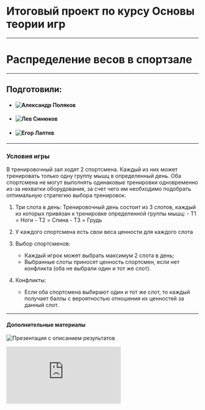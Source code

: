 # Итоговый проект по курсу Основы теории игр
---
# Распределение весов в спортзале
---
## Подготовили:
- #### ![Александр Поляков](https://github.com/Sandrolek)
- #### ![Лев Синюков](https://github.com/MrL013)
- #### ![Егор Лаптев](https://github.com/EgorLaptev)

---

### Условия игры

В тренировочный зал ходят 2 спортсмена. Каждый из них может тренировать только одну группу мышц в определенный день. Оба спортсмена не могут выполнять одинаковые тренировки одновременно из-за нехватки оборудования, за счет чего им необходимо подобрать оптимальную стратегию выбора тренировок.

1. Три слота в день:
      Тренировочный день состоит из 3 слотов, каждый из которых привязан к тренировке определенной группы мышц:
         - T1 = Ноги
         - T2 = Спина
         - T3 = Грудь

2. У каждого спортсмена есть свои веса ценности для каждого слота

2. Выбор спортсменов:
   - Каждый игрок может выбрать максимум 2 слота в день;
   - Выбранные слоты приносят ценность спортсмен, если нет конфликта (оба не выбрали один и тот же слот).

3. Конфликты:
   - Если оба спортсмена выбирают один и тот же слот, то каждый получает баллы с вероятностью отношения их ценностей за данный слот.

---

#### Дополнительные материалы

![Презентация с описанием результатов]( https://docs.google.com/presentation/d/1YcZlyVL2HLkl6qLAZT5fFtdheodROVlS/edit?usp=sharing&ouid=110692830671303869956&rtpof=true&sd=true )


![Англоязычная версия readme с описанием кода]( https://github.com/EgorLaptev/game-theory/blob/master/code-readme.md)